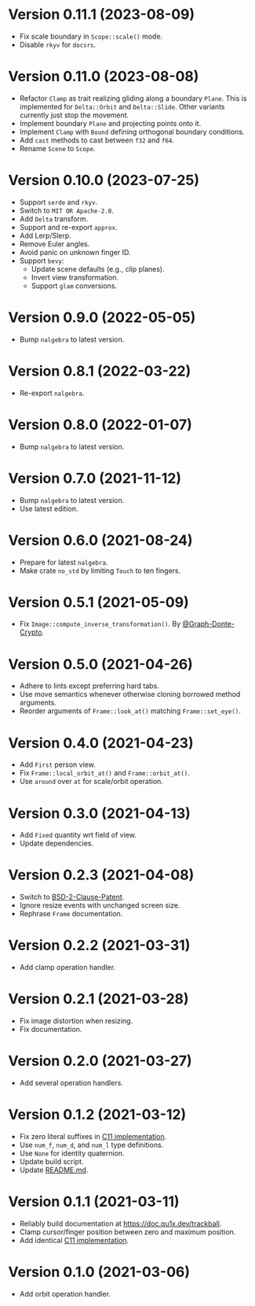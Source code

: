 # Version 0.11.1 (2023-08-09)

  * Fix scale boundary in `Scope::scale()` mode.
  * Disable `rkyv` for `docsrs`.

# Version 0.11.0 (2023-08-08)

  * Refactor `Clamp` as trait realizing gliding along a boundary `Plane`. This
    is implemented for `Delta::Orbit` and `Delta::Slide`. Other variants
    currently just stop the movement.
  * Implement boundary `Plane` and projecting points onto it.
  * Implement `Clamp` with `Bound` defining orthogonal boundary conditions.
  * Add `cast` methods to cast between `f32` and `f64`.
  * Rename `Scene` to `Scope`.

# Version 0.10.0 (2023-07-25)

  * Support `serde` and `rkyv`.
  * Switch to `MIT OR Apache-2.0`.
  * Add `Delta` transform.
  * Support and re-export `approx`.
  * Add Lerp/Slerp.
  * Remove Euler angles.
  * Avoid panic on unknown finger ID.
  * Support `bevy`:
     * Update scene defaults (e.g., clip planes).
     * Invert view transformation.
     * Support `glam` conversions.

# Version 0.9.0 (2022-05-05)

  * Bump `nalgebra` to latest version.

# Version 0.8.1 (2022-03-22)

  * Re-export `nalgebra`.

# Version 0.8.0 (2022-01-07)

  * Bump `nalgebra` to latest version.

# Version 0.7.0 (2021-11-12)

  * Bump `nalgebra` to latest version.
  * Use latest edition.

# Version 0.6.0 (2021-08-24)

  * Prepare for latest `nalgebra`.
  * Make crate `no_std` by limiting `Touch` to ten fingers.

# Version 0.5.1 (2021-05-09)

  * Fix `Image::compute_inverse_transformation()`. By [@Graph-Donte-Crypto].

# Version 0.5.0 (2021-04-26)

  * Adhere to lints except preferring hard tabs.
  * Use move semantics whenever otherwise cloning borrowed method arguments.
  * Reorder arguments of `Frame::look_at()` matching `Frame::set_eye()`.

# Version 0.4.0 (2021-04-23)

  * Add `First` person view.
  * Fix `Frame::local_orbit_at()` and `Frame::orbit_at()`.
  * Use `around` over `at` for scale/orbit operation.

# Version 0.3.0 (2021-04-13)

  * Add `Fixed` quantity wrt field of view.
  * Update dependencies.

# Version 0.2.3 (2021-04-08)

  * Switch to [BSD-2-Clause-Patent](LICENSES/BSD-2-Clause-Patent.md).
  * Ignore resize events with unchanged screen size.
  * Rephrase `Frame` documentation.

# Version 0.2.2 (2021-03-31)

  * Add clamp operation handler.

# Version 0.2.1 (2021-03-28)

  * Fix image distortion when resizing.
  * Fix documentation.

# Version 0.2.0 (2021-03-27)

  * Add several operation handlers.

# Version 0.1.2 (2021-03-12)

  * Fix zero literal suffixes in [C11 implementation](c11).
  * Use `num_f`, `num_d`, and `num_l` type definitions.
  * Use `None` for identity quaternion.
  * Update build script.
  * Update [README.md](README.md).

# Version 0.1.1 (2021-03-11)

  * Reliably build documentation at <https://doc.qu1x.dev/trackball>.
  * Clamp cursor/finger position between zero and maximum position.
  * Add identical [C11 implementation](c11).

# Version 0.1.0 (2021-03-06)

  * Add orbit operation handler.

[@Graph-Donte-Crypto]: https://github.com/Graph-Donte-Crypto
